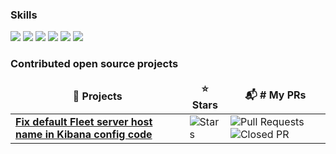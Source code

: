 <h3>Skills</h3>
<img src="https://img.shields.io/badge/Python-000000?style=flat&logo=Python&logoColor=3776AB"/>
<img src="https://img.shields.io/badge/Kubernetes-000000?style=flat&logo=Kubernetes&logoColor=326CE5"/>
<img src="https://img.shields.io/badge/Docker-000000?style=flat&logo=Docker&logoColor=2496ED"/>
<img src="https://img.shields.io/badge/Pytorch-000000?style=flat&logo=Pytorch&logoColor=EE4C2C"/>
<img src="https://img.shields.io/badge/Go-000000?style=flat&logo=Go&logoColor=00ADD8"/>
<img src="https://img.shields.io/badge/Linux-000000?style=flat&logo=Linux&logoColor=FCC624"/>

<h3>Contributed open source projects</h3>
<table>
  <thead align="center">
    <tr border: none;>
      <td><b>🎁 Projects</b></td>
      <td><b>⭐ Stars</b></td>
      <td><b>📬 # My PRs</b></td>
    </tr>
  </thead>
  <tbody>
    <tr>
      <td><a href="https://github.com/deviantony/docker-elk"><b>Fix default Fleet server host name in Kibana config code</b></a></td>
      <td><img alt="Stars" src="https://img.shields.io/github/stars/deviantony/docker-elk?style=flat-square&labelColor=343b41"/></td>
      <td><img alt="Pull Requests" src="https://img.shields.io/badge/-pull%20request-343b41?style=flat-square"><img alt="Closed PR" src="https://img.shields.io/badge/-1%20closed-dfb317?style=flat-square"></td>
    </tr>
